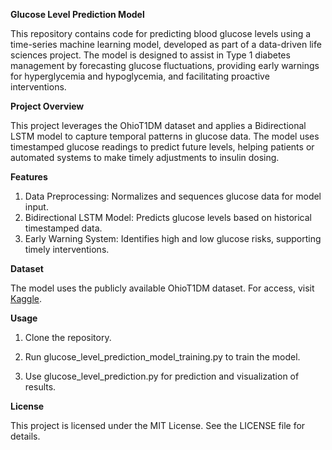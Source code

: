 **Glucose Level Prediction Model**

This repository contains code for predicting blood glucose levels using a time-series machine learning model, developed as part of a data-driven life sciences project. The model is designed to assist in Type 1 diabetes management by forecasting glucose fluctuations, providing early warnings for hyperglycemia and hypoglycemia, and facilitating proactive interventions.

**Project Overview**

This project leverages the OhioT1DM dataset and applies a Bidirectional LSTM model to capture temporal patterns in glucose data. The model uses timestamped glucose readings to predict future levels, helping patients or automated systems to make timely adjustments to insulin dosing.

**Features**
1. Data Preprocessing: Normalizes and sequences glucose data for model input.
2. Bidirectional LSTM Model: Predicts glucose levels based on historical timestamped data.
3. 	Early Warning System: Identifies high and low glucose risks, supporting timely interventions.

**Dataset**

The model uses the publicly available OhioT1DM dataset. For access, visit [Kaggle](https://www.kaggle.com/datasets/ryanmouton/ohiot1dm/data).

**Usage**

1. Clone the repository.

2. Run glucose_level_prediction_model_training.py to train the model.
  
3. Use glucose_level_prediction.py for prediction and visualization of results.

**License**

This project is licensed under the MIT License. See the LICENSE file for details.
